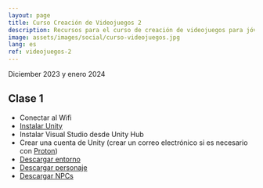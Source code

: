 ```yaml
---
layout: page
title: Curso Creación de Videojuegos 2
description: Recursos para el curso de creación de videojuegos para jóvenes Prado del Rey, Sierra de Cádiz.
image: assets/images/social/curso-videojuegos.jpg
lang: es
ref: videojuegos-2
---
```


Diciember 2023 y enero 2024

## Clase 1

- Conectar al Wifi
- [Instalar Unity](https://unity.com/es/download)
- Instalar Visual Studio desde Unity Hub
- Crear una cuenta de Unity (crear un correo electrónico si es necesario con [Proton](https://proton.me/es-es/mail/pricing))
- [Descargar entorno](https://assetstore.unity.com/packages/3d/environments/landscapes/toon-environments-world-creator-pack-lite-264325)
- [Descargar personaje](https://assetstore.unity.com/packages/3d/characters/humanoids/character-pack-free-animal-people-sample-204568)
- [Descargar NPCs](https://assetstore.unity.com/packages/3d/characters/animals/quirky-series-free-animals-pack-178235)
